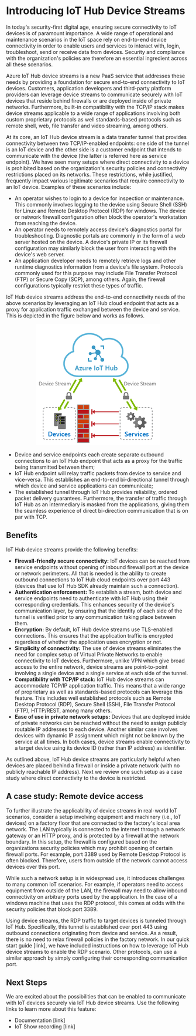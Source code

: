 # Introducing IoT Hub Device Streams

In today's security-first digital age, ensuring secure connectivity to IoT devices is of paramount importance. A wide range of operational and maintenance scenarios in the IoT space rely on end-to-end device connectivity in order to enable users and services to interact with, login, troubleshoot, send or receive data from devices. Security and compliance with the organization's policies are therefore an essential ingredient across all these scenarios.

Azure IoT Hub device streams is a new PaaS service that addresses these needs by providing a foundation for secure end-to-end connectivity to IoT devices. Customers, application developers and third-party platform providers can leverage device streams to communicate securely with IoT devices that reside behind firewalls or are deployed inside of private networks. Furthermore, built-in compatibility with the TCP/IP stack makes device streams applicable to a wide range of applications involving both custom proprietary protocols as well standards-based protocols such as remote shell, web, file transfer and video streaming, among others.

At its core, an IoT Hub device stream is a data transfer tunnel that provides connectivity between two TCP/IP-enabled endpoints: one side of the tunnel is an IoT device and the other side is a customer endpoint that intends to communicate with the device (the latter is referred here as service endpoint). We have seen many setups where direct connectivity to a device is prohibited based on the organization's security policies and connectivity restrictions placed on its networks. These restrictions, while justified, frequently impact various legitimate scenarios that require connectivity to an IoT device. Examples of these scenarios include:
- An operator wishes to login to a device for inspection or maintenance. This commonly involves logging to the device using Secure Shell (SSH) for Linux and Remote Desktop Protocol (RDP) for windows. The device or network firewall configuration often block the operator's workstation from reaching the device.
- An operator needs to remotely access device's diagnostics portal for troubleshooting. Diagnostic portals are commonly in the form of a web server hosted on the device. A device's private IP or its firewall configuration may similarly block the user from interacting with the device's web server.
- An application developer needs to remotely retrieve logs and other runtime diagnostics information from a device's file system. Protocols commonly used for this purpose may include File Transfer Protocol (FTP) or Secure Copy (SCP), among others. Again, the firewall configurations typically restrict these types of traffic.


IoT Hub device streams address the end-to-end connectivity needs of the above scenarios by leveraging an IoT Hub cloud endpoint that acts as a proxy for application traffic exchanged between the device and service. This is depicted in the figure below and works as follows.
<p align="center"> 
  <img src="./media/iot-hub-device-streams-blog/iot-hub-device-streams-overview.png">
</p>

- Device and service endpoints each create separate outbound connections to an IoT Hub endpoint that acts as a proxy for the traffic being transmitted between them;
- IoT Hub endpoint will relay traffic packets from device to service and vice-versa. This establishes an end-to-end bi-directional tunnel through which device and service applications can communicate;
- The established tunnel through IoT Hub provides reliability, ordered packet delivery guarantees. Furthermore, the transfer of traffic through IoT Hub as an intermediary is masked from the applications, giving them the seamless experience of direct bi-direction communication that is on par with TCP.

## Benefits
IoT Hub device streams provide the following benefits:
- **Firewall-friendly secure connectivity:** IoT devices can be reached from service endpoints without opening of inbound firewall port at the device or network perimeters. All that is needed is the ability to create outbound connections to IoT Hub cloud endpoints over port 443 (devices that use IoT Hub SDK already maintain such a connection).
- **Authentication enforcement:** To establish a stream, both device and service endpoints need to authenticate with IoT Hub using their corresponding credentials. This enhances security of the device's communication layer, by ensuring that the identity of each side of the tunnel is verified prior to any communication taking place between them.
- **Encryption:** By default, IoT Hub device streams use TLS-enabled connections. This ensures that the application traffic is encrypted regardless of whether the application uses encryption or not.
- **Simplicity of connectivity:** The use of device streams eliminates the need for complex setup of Virtual Private Networks to enable connectivity to IoT devices. Furthermore, unlike VPN which give broad access to the entire network, device streams are point-to-point involving a single device and a single service at each side of the tunnel.
- **Compatibility with TCP/IP stack:** IoT Hub device streams can accommodate TCP/IP application traffic. This means that a wide range of proprietary as well as standards-based protocols can leverage this feature. This includes well established protocols such as Remote Desktop Protocol (RDP), Secure Shell (SSH), File Transfer Protocol (FTP), HTTP/REST, among many others.
- **Ease of use in private network setups:** Devices that are deployed inside of private networks can be reached without the need to assign publicly routable IP addresses to each device. Another similar case involves devices with dynamic IP assignment which might not be known by the service at all times. In both cases, device streams enable connectivity to a target device using its device ID (rather than IP address) as identifier.

As outlined above, IoT Hub device streams are particularly helpful when devices are placed behind a firewall or inside a private network (with no publicly reachable IP address). Next we review one such setup as a case study where direct connectivity to the device is restricted. 

## A case study: Remote device access
To further illustrate the applicability of device streams in real-world IoT scenarios, consider a setup involving equipment and machinery (i.e., IoT devices) on a factory floor that are connected to the factory's local area network. The LAN typically is connected to the internet through a network gateway or an HTTP proxy, and is protected by a firewall at the network boundary. In this setup, the firewall is configured based on the organizations security policies which may prohibit opening of certain firewall ports. For example, port 3389 used by Remote Desktop Protocol is often blocked. Therefore, users from outside of the network cannot access devices over this port.

While such a network setup is in widespread use, it introduces challenges to many common IoT scenarios. For example, if operators need to access equipment from outside of the LAN, the firewall may need to allow inbound connectivity on arbitrary ports used by the application. In the case of a windows machine that uses the RDP protocol, this comes at odds with the security policies that block port 3389.

Using device streams, the RDP traffic to target devices is tunneled through IoT Hub. Specifically, this tunnel is established over port 443 using outbound connections originating from device and service. As a result, there is no need to relax firewall policies in the factory network. In our quick start guide [link], we have included instructions on how to leverage IoT Hub device streams to enable the RDP scenario. Other protocols, can use a similar approach by simply configuring their corresponding communication port.


## Next Steps
We are excited about the possibilities that can be enabled to communicate with IoT devices securely via IoT Hub device streams. Use the following links to learn more about this feature:
- Documentation [link]
- IoT Show recording [link]
